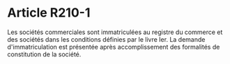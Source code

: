 # Article R210-1

Les sociétés commerciales sont immatriculées au registre du commerce et des sociétés dans les conditions définies par le livre Ier.   La demande d'immatriculation est présentée après accomplissement des formalités de constitution de la société.